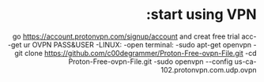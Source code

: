 <div dir="rtl">
  
# start using VPN:
-go https://account.protonvpn.com/signup/account and creat free trial acc
-get ur OVPN PASS&USER
-LINUX:
-open terminal:
-sudo apt-get openvpn
-git clone https://github.com/c00degrammer/Proton-Free-ovpn-File.git
-cd Proton-Free-ovpn-File.git
-sudo openvpn --config us-ca-102.protonvpn.com.udp.ovpn
